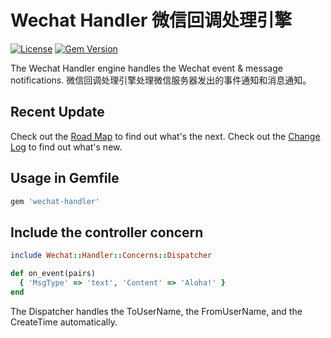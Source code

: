 # Wechat Handler 微信回调处理引擎

[![License](https://img.shields.io/badge/license-MIT-green.svg)](http://opensource.org/licenses/MIT)
[![Gem Version](https://badge.fury.io/rb/wechat-handler.svg)](https://badge.fury.io/rb/wechat-handler)

The Wechat Handler engine handles the Wechat event & message notifications. 微信回调处理引擎处理微信服务器发出的事件通知和消息通知。



## Recent Update
Check out the [Road Map](ROADMAP.md) to find out what's the next.
Check out the [Change Log](CHANGELOG.md) to find out what's new.



## Usage in Gemfile
```ruby
gem 'wechat-handler'
```



## Include the controller concern
```ruby
include Wechat::Handler::Concerns::Dispatcher

def on_event(pairs)
  { 'MsgType' => 'text', 'Content' => 'Aloha!' }
end
```

The Dispatcher handles the ToUserName, the FromUserName, and the CreateTime automatically.
